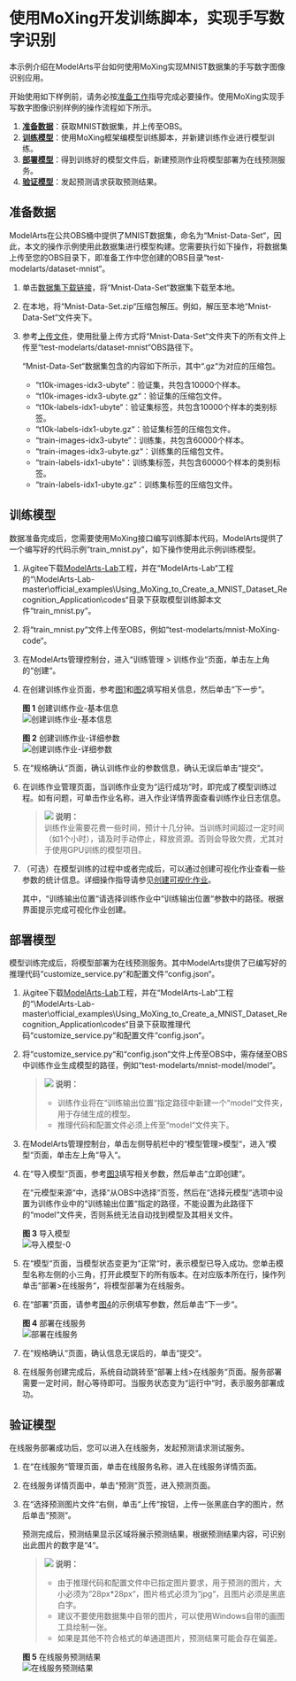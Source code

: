 # 使用MoXing开发训练脚本，实现手写数字识别<a name="modelarts_10_0007"></a>

本示例介绍在ModelArts平台如何使用MoXing实现MNIST数据集的手写数字图像识别应用。

开始使用如下样例前，请务必按[准备工作](https://support.huaweicloud.com/prepare-modelarts/modelarts_08_0001.html)指导完成必要操作。使用MoXing实现手写数字图像识别样例的操作流程如下所示。

1.  **[准备数据](#section336312088)**：获取MNIST数据集，并上传至OBS。
2.  **[训练模型](#section1710418164461)**：使用MoXing框架编模型训练脚本，并新建训练作业进行模型训练。
3.  **[部署模型](#section9958141119468)**：得到训练好的模型文件后，新建预测作业将模型部署为在线预测服务。
4.  **[验证模型](#section760652810462)**：发起预测请求获取预测结果。

## 准备数据<a name="section336312088"></a>

ModelArts在公共OBS桶中提供了MNIST数据集，命名为“Mnist-Data-Set“，因此，本文的操作示例使用此数据集进行模型构建。您需要执行如下操作，将数据集上传至您的OBS目录下，即准备工作中您创建的OBS目录“test-modelarts/dataset-mnist“。

1.  单击[数据集下载链接](https://modelarts-cnnorth1-market-dataset.obs.cn-north-1.myhuaweicloud.com/dataset-market/Mnist-Data-Set/archiver/Mnist-Data-Set.zip)，将“Mnist-Data-Set“数据集下载至本地。
2.  在本地，将“Mnist-Data-Set.zip“压缩包解压。例如，解压至本地“Mnist-Data-Set“文件夹下。
3.  参考[上传文件](https://support.huaweicloud.com/usermanual-obs/obs_03_0307.html)，使用批量上传方式将“Mnist-Data-Set“文件夹下的所有文件上传至“test-modelarts/dataset-mnist“OBS路径下。

    “Mnist-Data-Set“数据集包含的内容如下所示，其中“.gz“为对应的压缩包。

    -   “t10k-images-idx3-ubyte“：验证集，共包含10000个样本。
    -   “t10k-images-idx3-ubyte.gz“：验证集的压缩包文件。
    -   “t10k-labels-idx1-ubyte“：验证集标签，共包含10000个样本的类别标签。
    -   “t10k-labels-idx1-ubyte.gz“：验证集标签的压缩包文件。
    -   “train-images-idx3-ubyte“：训练集，共包含60000个样本。
    -   “train-images-idx3-ubyte.gz“：训练集的压缩包文件。
    -   “train-labels-idx1-ubyte“：训练集标签，共包含60000个样本的类别标签。
    -   “train-labels-idx1-ubyte.gz“：训练集标签的压缩包文件。


## 训练模型<a name="section1710418164461"></a>

数据准备完成后，您需要使用MoXing接口编写训练脚本代码，ModelArts提供了一个编写好的代码示例“train\_mnist.py“，如下操作使用此示例训练模型。

1.  从gitee下载[ModelArts-Lab](https://gitee.com/ModelArts/ModelArts-Lab)工程，并在“ModelArts-Lab“工程的“\\ModelArts-Lab-master\\official\_examples\\Using\_MoXing\_to\_Create\_a\_MNIST\_Dataset\_Recognition\_Application\\codes“目录下获取模型训练脚本文件“train\_mnist.py“。
2.  将“train\_mnist.py“文件上传至OBS，例如“test-modelarts/mnist-MoXing-code“。
3.  在ModelArts管理控制台，进入“训练管理 \> 训练作业“页面，单击左上角的“创建“。
4.  在创建训练作业页面，参考[图1](#fig1748310525123)和[图2](#fig348317528128)填写相关信息，然后单击“下一步“。

    **图 1**  创建训练作业-基本信息<a name="fig1748310525123"></a>  
    ![](figures/创建训练作业-基本信息.png "创建训练作业-基本信息")

    **图 2**  创建训练作业-详细参数<a name="fig348317528128"></a>  
    ![](figures/创建训练作业-详细参数.png "创建训练作业-详细参数")

5.  在“规格确认“页面，确认训练作业的参数信息，确认无误后单击“提交“。
6.  在训练作业管理页面，当训练作业变为“运行成功“时，即完成了模型训练过程。如有问题，可单击作业名称，进入作业详情界面查看训练作业日志信息。

    >![](public_sys-resources/icon-note.gif) **说明：**   
    >训练作业需要花费一些时间，预计十几分钟。当训练时间超过一定时间（如1个小时），请及时手动停止，释放资源。否则会导致欠费，尤其对于使用GPU训练的模型项目。  

7.  （可选）在模型训练的过程中或者完成后，可以通过创建可视化作业查看一些参数的统计信息。详细操作指导请参见[创建可视化作业](https://support.huaweicloud.com/engineers-modelarts/modelarts_23_0050.html)。

    其中，“训练输出位置“请选择训练作业中“训练输出位置“参数中的路径。根据界面提示完成可视化作业创建。


## 部署模型<a name="section9958141119468"></a>

模型训练完成后，将模型部署为在线预测服务。其中ModelArts提供了已编写好的推理代码“customize\_service.py“和配置文件“config.json“。

1.  从gitee下载[ModelArts-Lab](https://gitee.com/ModelArts/ModelArts-Lab)工程，并在“ModelArts-Lab“工程的“\\ModelArts-Lab-master\\official\_examples\\Using\_MoXing\_to\_Create\_a\_MNIST\_Dataset\_Recognition\_Application\\codes“目录下获取推理代码“customize\_service.py“和配置文件“config.json“。
2.  将“customize\_service.py“和“config.json“文件上传至OBS中，需存储至OBS中训练作业生成模型的路径，例如“test-modelarts/mnist-model/model“。

    >![](public_sys-resources/icon-note.gif) **说明：**   
    >-   训练作业将在“训练输出位置“指定路径中新建一个“model“文件夹，用于存储生成的模型。  
    >-   推理代码和配置文件必须上传至“model“文件夹下。  

3.  在ModelArts管理控制台，单击左侧导航栏中的“模型管理\>模型“，进入“模型“页面，单击左上角“导入“。
4.  在“导入模型“页面，参考[图3](#fig1117910489486)填写相关参数，然后单击“立即创建“。

    在“元模型来源“中，选择“从OBS中选择“页签，然后在“选择元模型“选项中设置为训练作业中的“训练输出位置“指定的路径，不能设置为此路径下的“model“文件夹，否则系统无法自动找到模型及其相关文件。

    **图 3**  导入模型<a name="fig1117910489486"></a>  
    ![](figures/导入模型-0.png "导入模型-0")

5.  在“模型“页面，当模型状态变更为“正常“时，表示模型已导入成功。您单击模型名称左侧的小三角，打开此模型下的所有版本。在对应版本所在行，操作列单击“部署\>在线服务“，将模型部署为在线服务。
6.  在“部署“页面，请参考[图4](#fig20614113342113)的示例填写参数，然后单击“下一步“。

    **图 4**  部署在线服务<a name="fig20614113342113"></a>  
    ![](figures/部署在线服务.png "部署在线服务")

7.  在“规格确认“页面，确认信息无误后的，单击“提交“。
8.  在线服务创建完成后，系统自动跳转至“部署上线\>在线服务“页面。服务部署需要一定时间，耐心等待即可。当服务状态变为“运行中“时，表示服务部署成功。

## 验证模型<a name="section760652810462"></a>

在线服务部署成功后，您可以进入在线服务，发起预测请求测试服务。

1.  在“在线服务“管理页面，单击在线服务名称，进入在线服务详情页面。
2.  在线服务详情页面中，单击“预测“页签，进入预测页面。
3.  在“选择预测图片文件“右侧，单击“上传“按钮，上传一张黑底白字的图片，然后单击“预测“。

    预测完成后，预测结果显示区域将展示预测结果，根据预测结果内容，可识别出此图片的数字是“4“。

    >![](public_sys-resources/icon-note.gif) **说明：**   
    >-   由于推理代码和配置文件中已指定图片要求，用于预测的图片，大小必须为“28px\*28px“，图片格式必须为“jpg“，且图片必须是黑底白字。  
    >-   建议不要使用数据集中自带的图片，可以使用Windows自带的画图工具绘制一张。  
    >-   如果是其他不符合格式的单通道图片，预测结果可能会存在偏差。  

    **图 5**  在线服务预测结果<a name="fig2049295319516"></a>  
    ![](figures/在线服务预测结果.png "在线服务预测结果")


